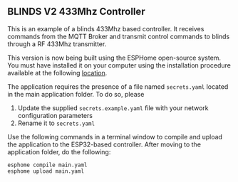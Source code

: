 ## BLINDS V2 433Mhz Controller

This is an example of a blinds 433Mhz based controller. It receives commands from the MQTT Broker and transmit control commands to blinds through a RF 433Mhz transmitter.

This version is now being built using the ESPHome open-source system. You must have installed it on your computer using the installation procedure available at the following [location](https://esphome.io/guides/installing_esphome.html).

The application requires the presence of a file named `secrets.yaml` located in the main application folder. To do so, please

1. Update the supplied `secrets.example.yaml` file with your network configuration parameters
2. Rename it to `secrets.yaml`

Use the following commands in a terminal window to compile and upload the application to the ESP32-based controller. After moving to the application folder, do the following:

```
esphome compile main.yaml
esphome upload main.yaml
```
